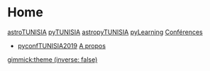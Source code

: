 # Home

[astroTUNISIA](page0.md)
[pyTUNISIA](page1.md)
[astropyTUNISIA](page2.md)
[pyLearning](page3.md)
[Conférences]()
  * [pyconfTUNISIA2019]( https://pytunisia.github.io/home/pyconfTUNISIA.html)
[A propos](page4.md) 

<!-- set a default theme -->
[gimmick:theme (inverse: false)](cosmo)


<!-- show a theme chooser in the menu bar -->

